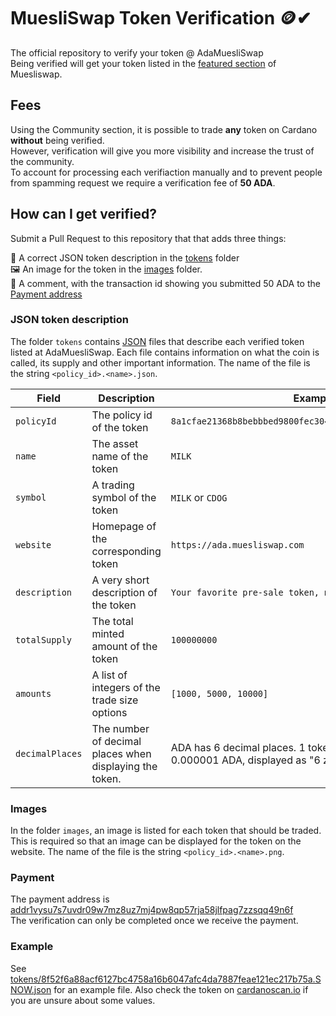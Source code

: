 # MuesliSwap Token Verification 🪙✔

The official repository to verify your token @ AdaMuesliSwap  
Being verified will get your token listed in the [featured section](https://ada.muesliswap.com/markets/featured) of Muesliswap.

## Fees
Using the Community section, it is possible to trade **any** token on Cardano **without** being verified.  
However, verification will give you more visibility and increase the trust of the community.  
To account for processing each verifiaction manually and to prevent people from spamming request we require a verification fee of **50 ADA**. 

## How can I get verified?
Submit a Pull Request to this repository that that adds three things: 

📄 A correct JSON token description in the [tokens](tokens) folder  
🖼️ An image for the token in the [images](images) folder.  
💸 A comment, with the transaction id showing you submitted 50 ADA to the [Payment address](addr1vysu7s7uvdr09w7mz8uz7mj4pw8qp57rja58jlfpag7zzsqq49n6f)


### JSON token description

The folder `tokens` contains [JSON](https://en.wikipedia.org/wiki/JSON) files that describe each verified token listed at AdaMuesliSwap.
Each file contains information on what the coin is called, its supply and other important information.
The name of the file is the string `<policy_id>.<name>.json`.

| Field | Description | Example |
| ----- | ----------- | ------- |
| `policyId` | The policy id of the token | `8a1cfae21368b8bebbbed9800fec304e95cce39a2a57dc35e2e3ebaa` |
| `name` | The asset name of the token | `MILK` |
| `symbol` | A trading symbol of the token | `MILK` or `CDOG` |
| `website` | Homepage of the corresponding token | `https://ada.muesliswap.com` |
| `description` | A very short description of the token | `Your favorite pre-sale token, making you stronger` |
| `totalSupply` | The total minted amount of the token | `100000000` |
| `amounts` | A list of integers of the trade size options |`[1000, 5000, 10000]` |
| `decimalPlaces` | The number of decimal places when displaying the token. | ADA has 6 decimal places. 1 token = 1 Lovelace = 0.000001 ADA, displayed as "6 zeroes" |

### Images

In the folder `images`, an image is listed for each token that should be traded.
This is required so that an image can be displayed for the token on the website.
The name of the file is the string `<policy_id>.<name>.png`.

### Payment

The payment address is [addr1vysu7s7uvdr09w7mz8uz7mj4pw8qp57rja58jlfpag7zzsqq49n6f](https://cardanoscan.io/address/6121cf43dc6346f2bbdb11f82f6e550b8e00d3c39768797d21ea3c2140)  
The verification can only be completed once we receive the payment.

### Example  

See [tokens/8f52f6a88acf6127bc4758a16b6047afc4da7887feae121ec217b75a.SNOW.json](tokens/8f52f6a88acf6127bc4758a16b6047afc4da7887feae121ec217b75a.SNOW.json) for an example file.
Also check the token on [cardanoscan.io](https://cardanoscan.io/token/8a1cfae21368b8bebbbed9800fec304e95cce39a2a57dc35e2e3ebaa4d494c4b) if you are unsure about some values.
